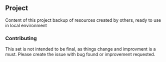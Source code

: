 ## Project ##

Content of this project backup of resources created by others, ready to use in local environment

### Contributing ###

This set is not intended to be final, as things change and improvment is a must. 
Please create the issue with bug found or improvement requested. 
